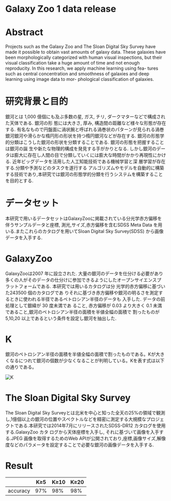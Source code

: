 # Galaxy Zoo 1 data release

# Abstract


Projects such as the Galaxy Zoo and The Sloan Digital Sky Survey have made it possible to obtain vast amounts of galaxy data. These galaxies have been morphologically categorized with human visual inspections, but their visual classification take a huge amount of time and not enough reproducity. In this research, we apply machine learning using fea- tures such as central concentration and smoothness of galaxies and deep learning using image data to mor- phological classification of galaxies.

# 研究背景と目的

銀河とは 1,000 億個にも及ぶ多数の星, ガス, チリ, ダークマターなどで構成された天体である. 銀河の形 態には大きさ, 厚み, 構造間の距離など様々な形態が存在する. 有名なもので円盤面に渦状腕と呼ばれる渦巻状のパターンが見られる渦巻銀河銀河や滑らかな楕円形の形状を持つ楕円銀河などが存在する. 銀河の形態学的分類はこうした銀河の形状を分類することである. 銀河の形態を把握することは銀河の誕 生や新たな物理的構成を発見する手がかりとなる. しかし銀河のデータは膨大に存在し人間の目で分類していくには膨大な時間がかかり再現性にかける. 近年ビッグデータを活用した人工知能技術である機械学習と深 層学習が存在する.分類や予測などのタスクを遂行する アルゴリズムやモデルを自動的に構築する技術であり,本研究では銀河の形態学的分類を行うシステムを構築することを目的とする.

# データセット

本研究で用いるデータセットはGalaxyZooに掲載されている分光学赤方偏移を伴うサンプルデータと座標, 測光,サイズ,赤方偏移を含むSDSS Meta Data を用いる.またこれらのカタログを用いてSloan Digital Sky Survey(SDSS) から画像データを入手する.

# GalaxyZoo

GalaxyZooは2007 年に設立された. 大量の銀河のデータを仕分ける必要があり多くの人がそのデータの仕分けに参加できるようにしたオープンサイエンスプ ラットフォームである. 本研究では用いるカタログは分 光学的赤方偏移に基づいた243500 個のカタログであ りそれに基づき赤方偏移や銀河の明るさを測定するときに使われる半径であるペトロシアン半径のデータも 入手した. データの前処理として銀緯が 30 度未満であ ること, 赤方偏移が 0.03 より大きく 0.1 未満であること,銀河のペトロシアン半径の面積を半値全幅の面積で 割ったものが5,10,20 以上であるという条件を設定し銀河を抽出した.

# K

銀河のペトロシアン半径の面積を半値全幅の面積で割ったものである。Kが大きくなるにつれて銀河の個数が少なくなることが判明している。Kを表す式は以下の通りである。

![K](img/k.png,"K")

# The Sloan Digital Sky Survey

The Sloan Digital Sky Surveyとは北米を中心と知った全天の25%の領域で観測し,1億個以上の銀河の位置やスペクトルなどを精密に測定する大規模なプロジェ クトである.本研究では2014年7月にリリースされたSDSS-DR12 カタログを使用する.GalaxyZoo カタ ログから天体座標を入手し, それに基づいて画像を入手する.JPEG 画像を取得するためのWeb APIが公開されており,座標,画像サイズ,解像度などのパラメータを設定することで必要な銀河の画像データを入手する.

# Result

|         | K≥5 | K≥10 | K≥20 |
|---------|-----|------|------|
|accuracy | 97% | 98%  | 98%  |


